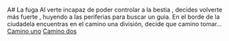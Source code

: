 A# La fuga
Al verte incapaz de poder controlar a la bestia , decides volverte más fuerte , huyendo a las periferias para buscar un guia.
En el borde de la ciudadela encuentras en el camino una división, decide que camino tomar...
[Camino uno](seis.md)
[Camino dos](siete.md)